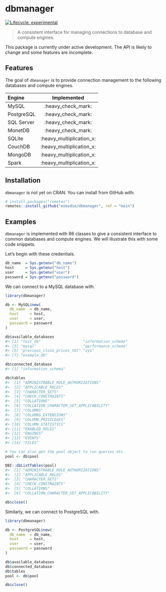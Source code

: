 
<!-- README.md is generated from README.Rmd. Please edit that file -->

# dbmanager

<div data-align="center">

<!-- hex -->

<!-- <img src="./man/figures/logo.png" height = "200px" /> -->

<!-- badges: start -->

<!-- Experimental -->

[![Lifecycle:
experimental](https://img.shields.io/badge/lifecycle-experimental-orange.svg)](https://www.tidyverse.org/lifecycle/#experimental)
<!-- badges: end -->

<!-- links start -->

<!-- links end -->

</div>

> A consistent interface for managing connections to database and
> compute engines.

This package is currently under active development. The API is likely to
change and some features are incomplete.

## Features

The goal of `dbmanager` is to provide connection management to the
following databases and compute engines.

| Engine     |        Implemented         |
| :--------- | :------------------------: |
| MySQL      |    :heavy\_check\_mark:    |
| PostgreSQL |    :heavy\_check\_mark:    |
| SQL Server |    :heavy\_check\_mark:    |
| MonetDB    |    :heavy\_check\_mark:    |
| SQLite     | :heavy\_multiplication\_x: |
| CouchDB    | :heavy\_multiplication\_x: |
| MongoDB    | :heavy\_multiplication\_x: |
| Spark      | :heavy\_multiplication\_x: |

## Installation

`dbmanager` is not yet on CRAN. You can install from GitHub with:

``` r
# install.packages("remotes")
remotes::install_github("eokodie/dbmanager", ref = "main")
```

## Examples

`dbmanager` is implemented with R6 classes to give a consistent
interface to common databases and compute engines. We will illustrate
this with some code snippets.

Let’s begin with these credentials.

``` r
db_name  = Sys.getenv("db_name")
host     = Sys.getenv("host") 
user     = Sys.getenv("user") 
password = Sys.getenv("password")
```

We can connect to a MySQL database with.

``` r
library(dbmanager)

db <- MySQL$new(
  db_name  = db_name,
  host     = host, 
  user     = user, 
  password = password
)

db$available_databases
#> [1] "test_db"                   "information_schema"       
#> [3] "mysql"                     "performance_schema"       
#> [5] "previous_close_prices_tbl" "sys"                      
#> [7] "example_db"

db$connected_database
#> [1] "information_schema"

db$tables
#>  [1] "ADMINISTRABLE_ROLE_AUTHORIZATIONS"    
#>  [2] "APPLICABLE_ROLES"                     
#>  [3] "CHARACTER_SETS"                       
#>  [4] "CHECK_CONSTRAINTS"                    
#>  [5] "COLLATIONS"                           
#>  [6] "COLLATION_CHARACTER_SET_APPLICABILITY"
#>  [7] "COLUMNS"                              
#>  [8] "COLUMNS_EXTENSIONS"                   
#>  [9] "COLUMN_PRIVILEGES"                    
#> [10] "COLUMN_STATISTICS"                    
#> [11] "ENABLED_ROLES"                        
#> [12] "ENGINES"                              
#> [13] "EVENTS"                               
#> [14] "FILES"                                

# You can also get the pool object to run queries etc.
pool <- db$pool

DBI::dbListTables(pool)
#>  [1] "ADMINISTRABLE_ROLE_AUTHORIZATIONS"    
#>  [2] "APPLICABLE_ROLES"                     
#>  [3] "CHARACTER_SETS"                       
#>  [4] "CHECK_CONSTRAINTS"                    
#>  [5] "COLLATIONS"                           
#>  [6] "COLLATION_CHARACTER_SET_APPLICABILITY"

db$close()
```

Similarly, we can connect to PostgreSQL with.

``` r
library(dbmanager)

db <- PostgreSQL$new(
  db_name  = db_name,
  host     = host, 
  user     = user, 
  password = password
)

db$available_databases
db$connected_database
db$tables
pool <- db$pool

db$close()
```
